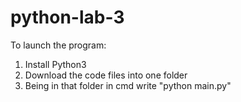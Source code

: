 # python-lab-3

To launch the program:

1. Install Python3
2. Download the code files into one folder
3. Being in that folder in cmd write "python main.py"
